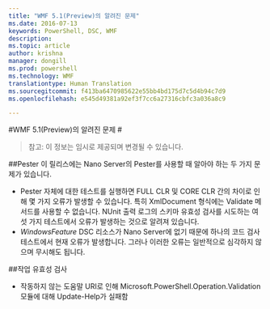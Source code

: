 ```yaml
---
title: "WMF 5.1(Preview)의 알려진 문제"
ms.date: 2016-07-13
keywords: PowerShell, DSC, WMF
description: 
ms.topic: article
author: krishna
manager: dongill
ms.prod: powershell
ms.technology: WMF
translationtype: Human Translation
ms.sourcegitcommit: f413ba6470985622e55bb4bd175d7c5d4b94c7d9
ms.openlocfilehash: e545d49381a92ef3f7cc6a27316cbfc3a036a8c9

---
```


#WMF 5.1(Preview)의 알려진 문제 #

> 참고: 이 정보는 임시로 제공되며 변경될 수 있습니다.

##Pester
이 릴리스에는 Nano Server의 Pester를 사용할 때 알아야 하는 두 가지 문제가 있습니다.

* Pester 자체에 대한 테스트를 실행하면 FULL CLR 및 CORE CLR 간의 차이로 인해 몇 가지 오류가 발생할 수 있습니다. 특히 XmlDocument 형식에는 Validate 메서드를 사용할 수 없습니다. NUnit 출력 로그의 스키마 유효성 검사를 시도하는 여섯 가지 테스트에서 오류가 발생하는 것으로 알려져 있습니다. 
* *WindowsFeature* DSC 리소스가 Nano Server에 없기 때문에 하나의 코드 검사 테스트에서 현재 오류가 발생합니다. 그러나 이러한 오류는 일반적으로 심각하지 않으며 무시해도 됩니다.

##작업 유효성 검사 

* 작동하지 않는 도움말 URI로 인해 Microsoft.PowerShell.Operation.Validation 모듈에 대해 Update-Help가 실패함



<!--HONumber=Sep16_HO3-->


